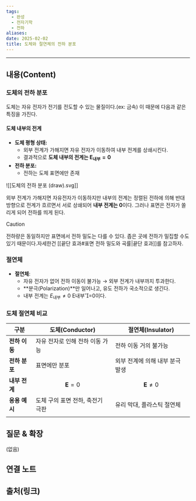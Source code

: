 ```yaml
---
tags:
  - 완성
  - 전자기학
  - 전하
aliases: 
date: 2025-02-02
title: 도체와 절연체의 전하 분포
---
```


---

## 내용(Content)

### 도체의 전하 분포

도체는 자유 전자가 전기를 전도할 수 있는 물질이다.(ex: 금속) 이 때문에 다음과 같은 특징을 가진다.


#### 도체 내부의 전계

- **도체 평형 상태:**
	- 외부 전계가 가해지면 자유 전자가 이동하여 내부 전계를 상쇄시킨다.
	- 결과적으로 **도체 내부의 전계는  $\mathbf{E}_{\text{내부}} = 0$**
- **전하 분포:**
	- 전하는 도체 표면에만 존재

![[도체의 전하 분포 (draw).svg]]

외부 전계가 가해지면 자유전자가 이동하지만 내부의 전계는 정렬된 전하에 의해 반대 방향으로 전계가 흐르면서 서로 상쇄되어 **내부 전계는 0**이다. 그러나 표면은 전자가 쏠리게 되어 전하를 띄게 된다.

>[!caution]
>전하량은 동일하지만 표면에서 전하 밀도는 다를 수 있다. 좁은 곳에 전하가 밀집할 수도 있기 때문이다.자세한건 [[끝단 효과#표면 전하 밀도와 곡률|끝단 효과]]를 참고하자.

### 절연체

- **절연체**:
    - 자유 전자가 없어 전하 이동이 불가능 → 외부 전계가 내부까지 투과한다.
    - **분극(Polarization)**만 일어나고, 유도 전하가 국소적으로 생긴다.
    - 내부 전계는 $E_{\text{내부}}≠0$   E내부​=0이다.


### 도체 절연체 비교

| 구분        | 도체(Conductor)        | 절연체(Insulator)          |
| --------- | -------------------- | ----------------------- |
| **전하 이동** | 자유 전자로 인해 전하 이동 가능   | 전하 이동 거의 불가능            |
| **전하 분포** | 표면에만 분포              | 외부 전계에 의해 내부 분극 발생      |
| **내부 전계** | $$ \mathbf{E} = 0 $$ | $$ \mathbf{E} \neq 0 $$ |
| **응용 예시** | 도체 구의 표면 전하, 축전기 극판  | 유리 막대, 플라스틱 절연체         |
|           |                      |                         |

## 질문 & 확장

(없음)

## 연결 노트

## 출처(링크)





